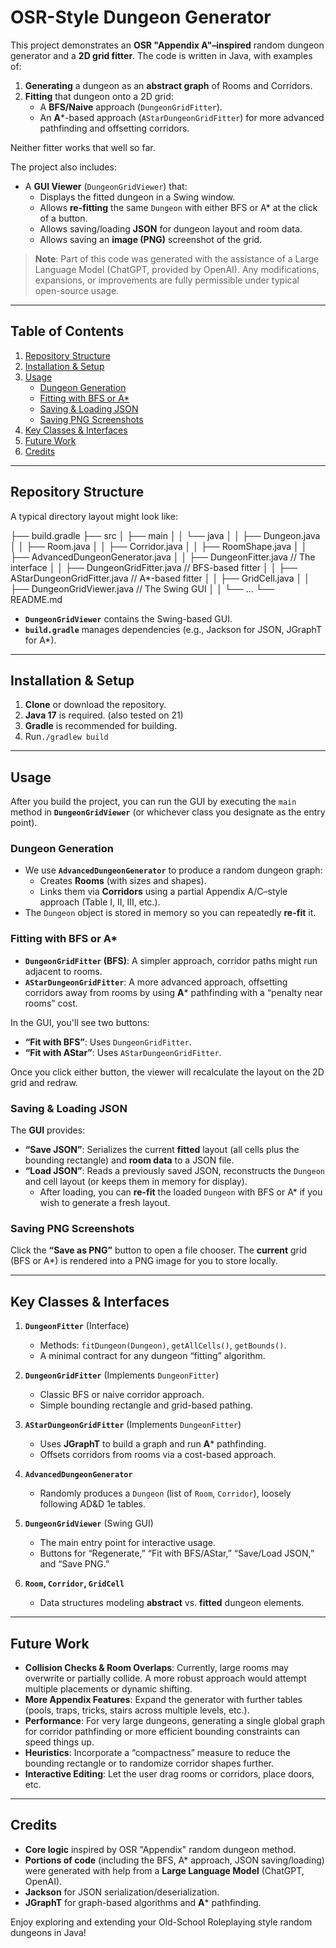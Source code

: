 # OSR-Style Dungeon Generator

This project demonstrates an **OSR "Appendix A"–inspired** random dungeon generator
and a **2D grid fitter**. The code is written in Java, with examples of:

1. **Generating** a dungeon as an **abstract graph** of Rooms and Corridors.
2. **Fitting** that dungeon onto a 2D grid:
    - A **BFS/Naive** approach (`DungeonGridFitter`).
    - An **A***-based approach (`AStarDungeonGridFitter`) for more advanced pathfinding and offsetting corridors.

Neither fitter works that well so far.

The project also includes:

- A **GUI Viewer** (`DungeonGridViewer`) that:
    - Displays the fitted dungeon in a Swing window.
    - Allows **re-fitting** the same `Dungeon` with either BFS or A* at the click of a button.
    - Allows saving/loading **JSON** for dungeon layout and room data.
    - Allows saving an **image (PNG)** screenshot of the grid.

> **Note**: Part of this code was generated with the assistance of a Large Language Model (ChatGPT, provided by OpenAI).
> Any modifications, expansions, or improvements are fully permissible under typical open-source usage.

---

## Table of Contents

1. [Repository Structure](#repository-structure)
2. [Installation & Setup](#installation--setup)
3. [Usage](#usage)
    - [Dungeon Generation](#dungeon-generation)
    - [Fitting with BFS or A*](#fitting-with-bfs-or-a)
    - [Saving & Loading JSON](#saving--loading-json)
    - [Saving PNG Screenshots](#saving-png-screenshots)
4. [Key Classes & Interfaces](#key-classes--interfaces)
5. [Future Work](#future-work)
6. [Credits](#credits)

---

## Repository Structure

A typical directory layout might look like:

├── build.gradle
├── src
│ ├── main
│ │ └── java
│ │ ├── Dungeon.java
│ │ ├── Room.java
│ │ ├── Corridor.java
│ │ ├── RoomShape.java
│ │ ├── AdvancedDungeonGenerator.java
│ │ ├── DungeonFitter.java // The interface
│ │ ├── DungeonGridFitter.java // BFS-based fitter
│ │ ├── AStarDungeonGridFitter.java // A*-based fitter
│ │ ├── GridCell.java
│ │ ├── DungeonGridViewer.java // The Swing GUI
│ │ └── ...
└── README.md

- **`DungeonGridViewer`** contains the Swing-based GUI.
- **`build.gradle`** manages dependencies (e.g., Jackson for JSON, JGraphT for A*).

---

## Installation & Setup

1. **Clone** or download the repository.
2. **Java 17** is required. (also tested on 21)
3. **Gradle** is recommended for building.
4. Run`./gradlew build`

---

## Usage

After you build the project, you can run the GUI by executing the `main` method in **`DungeonGridViewer`** (or whichever
class you designate as the entry point).

### Dungeon Generation

- We use **`AdvancedDungeonGenerator`** to produce a random dungeon graph:
    - Creates **Rooms** (with sizes and shapes).
    - Links them via **Corridors** using a partial Appendix A/C–style approach (Table I, II, III, etc.).
- The `Dungeon` object is stored in memory so you can repeatedly **re-fit** it.

### Fitting with BFS or A*

- **`DungeonGridFitter` (BFS)**: A simpler approach, corridor paths might run adjacent to rooms.
- **`AStarDungeonGridFitter`**: A more advanced approach, offsetting corridors away from rooms by using **A***
  pathfinding with a “penalty near rooms” cost.

In the GUI, you'll see two buttons:

- **“Fit with BFS”**: Uses `DungeonGridFitter`.
- **“Fit with AStar”**: Uses `AStarDungeonGridFitter`.

Once you click either button, the viewer will recalculate the layout on the 2D grid and redraw.

### Saving & Loading JSON

The **GUI** provides:

- **“Save JSON”**: Serializes the current **fitted** layout (all cells plus the bounding rectangle) and **room data** to
  a JSON file.
- **“Load JSON”**: Reads a previously saved JSON, reconstructs the `Dungeon` and cell layout (or keeps them in memory
  for display).
    - After loading, you can **re-fit** the loaded `Dungeon` with BFS or A* if you wish to generate a fresh layout.

### Saving PNG Screenshots

Click the **“Save as PNG”** button to open a file chooser. The **current** grid (BFS or A*) is rendered into a PNG image
for you to store locally.

---

## Key Classes & Interfaces

1. **`DungeonFitter`** (Interface)
    - Methods: `fitDungeon(Dungeon)`, `getAllCells()`, `getBounds()`.
    - A minimal contract for any dungeon “fitting” algorithm.

2. **`DungeonGridFitter`** (Implements `DungeonFitter`)
    - Classic BFS or naive corridor approach.
    - Simple bounding rectangle and grid-based pathing.

3. **`AStarDungeonGridFitter`** (Implements `DungeonFitter`)
    - Uses **JGraphT** to build a graph and run **A*** pathfinding.
    - Offsets corridors from rooms via a cost-based approach.

4. **`AdvancedDungeonGenerator`**
    - Randomly produces a `Dungeon` (list of `Room`, `Corridor`), loosely following AD&D 1e tables.

5. **`DungeonGridViewer`** (Swing GUI)
    - The main entry point for interactive usage.
    - Buttons for “Regenerate,” “Fit with BFS/AStar,” “Save/Load JSON,” and “Save PNG.”

6. **`Room`, `Corridor`, `GridCell`**
    - Data structures modeling **abstract** vs. **fitted** dungeon elements.

---

## Future Work

- **Collision Checks & Room Overlaps**: Currently, large rooms may overwrite or partially collide. A more robust
  approach would attempt multiple placements or dynamic shifting.
- **More Appendix Features**: Expand the generator with further tables (pools, traps, tricks, stairs across multiple
  levels, etc.).
- **Performance**: For very large dungeons, generating a single global graph for corridor pathfinding or more efficient
  bounding constraints can speed things up.
- **Heuristics**: Incorporate a “compactness” measure to reduce the bounding rectangle or to randomize corridor shapes
  further.
- **Interactive Editing**: Let the user drag rooms or corridors, place doors, etc.

---

## Credits

- **Core logic** inspired by OSR "Appendix" random dungeon method.
- **Portions of code** (including the BFS, A* approach, JSON saving/loading) were generated with help from a **Large
  Language Model** (ChatGPT, OpenAI).
- **Jackson** for JSON serialization/deserialization.
- **JGraphT** for graph-based algorithms and **A*** pathfinding.

Enjoy exploring and extending your Old-School Roleplaying style random dungeons in Java!

